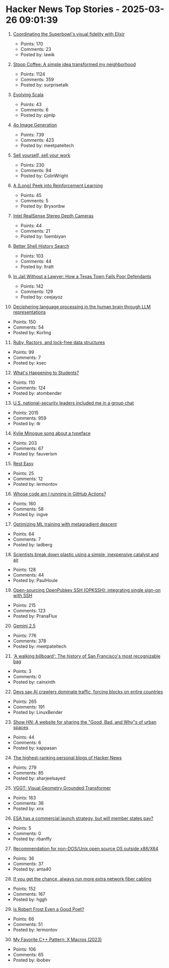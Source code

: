 # Hacker News Top Stories - 2025-03-26 09:01:39

1. [Coordinating the Superbowl's visual fidelity with Elixir](https://elixir-lang.org/blog/2025/03/25/cyanview-elixir-case/)
   - Points: 170
   - Comments: 23
   - Posted by: lawik

2. [Stoop Coffee: A simple idea transformed my neighborhood](https://supernuclear.substack.com/p/stoop-coffee-how-a-simple-idea-transformed)
   - Points: 1124
   - Comments: 359
   - Posted by: surprisetalk

3. [Evolving Scala](https://www.scala-lang.org/blog/2025/03/24/evolving-scala.html)
   - Points: 43
   - Comments: 6
   - Posted by: pjmlp

4. [4o Image Generation](https://openai.com/index/introducing-4o-image-generation/)
   - Points: 739
   - Comments: 423
   - Posted by: meetpateltech

5. [Sell yourself, sell your work](https://www.solipsys.co.uk/new/SellYourselfSellYourWork.html?yc25hn)
   - Points: 230
   - Comments: 94
   - Posted by: ColinWright

6. [A (Long) Peek into Reinforcement Learning](https://lilianweng.github.io/posts/2018-02-19-rl-overview/)
   - Points: 45
   - Comments: 5
   - Posted by: Brysonbw

7. [Intel RealSense Stereo Depth Cameras](https://www.intelrealsense.com)
   - Points: 44
   - Comments: 21
   - Posted by: 1sembiyan

8. [Better Shell History Search](https://tratt.net/laurie/blog/2025/better_shell_history_search.html)
   - Points: 103
   - Comments: 44
   - Posted by: ltratt

9. [In Jail Without a Lawyer: How a Texas Town Fails Poor Defendants](https://www.nytimes.com/2025/03/25/us/maverick-county-texas-court-system.html)
   - Points: 142
   - Comments: 129
   - Posted by: ceejayoz

10. [Deciphering language processing in the human brain through LLM representations](https://research.google/blog/deciphering-language-processing-in-the-human-brain-through-llm-representations/)
   - Points: 150
   - Comments: 54
   - Posted by: Korling

11. [Ruby, Ractors, and lock-free data structures](https://iliabylich.github.io/ruby-ractors-and-lock-free-data-structures/)
   - Points: 99
   - Comments: 7
   - Posted by: ksec

12. [What's Happening to Students?](https://www.honest-broker.com/p/whats-happening-to-students)
   - Points: 110
   - Comments: 124
   - Posted by: atombender

13. [U.S. national-security leaders included me in a group chat](https://www.theatlantic.com/politics/archive/2025/03/trump-administration-accidentally-texted-me-its-war-plans/682151/)
   - Points: 2015
   - Comments: 959
   - Posted by: _tk_

14. [Kylie Minogue song about a typeface](https://abcdinamo.com/news/german-bold-italic)
   - Points: 203
   - Comments: 67
   - Posted by: fauverism

15. [Rest Easy](https://www.commentary.org/articles/joseph-epstein/rest-work-purpose/)
   - Points: 25
   - Comments: 12
   - Posted by: lermontov

16. [Whose code am I running in GitHub Actions?](https://alexwlchan.net/2025/github-actions-audit/)
   - Points: 160
   - Comments: 58
   - Posted by: ingve

17. [Optimizing ML training with metagradient descent](https://arxiv.org/abs/2503.13751)
   - Points: 64
   - Comments: 7
   - Posted by: ladberg

18. [Scientists break down plastic using a simple, inexpensive catalyst and air](https://phys.org/news/2025-03-scientists-plastic-simple-inexpensive-catalyst.html)
   - Points: 128
   - Comments: 44
   - Posted by: PaulHoule

19. [Open-sourcing OpenPubkey SSH (OPKSSH): integrating single sign-on with SSH](https://blog.cloudflare.com/open-sourcing-openpubkey-ssh-opkssh-integrating-single-sign-on-with-ssh/)
   - Points: 215
   - Comments: 123
   - Posted by: PranaFlux

20. [Gemini 2.5](https://blog.google/technology/google-deepmind/gemini-model-thinking-updates-march-2025/)
   - Points: 776
   - Comments: 378
   - Posted by: meetpateltech

21. ['A walking billboard': The history of San Francisco's most recognizable bag](https://www.sfgate.com/sf-culture/article/history-san-franciscos-most-recognizable-bag-20228921.php)
   - Points: 3
   - Comments: 0
   - Posted by: cainxinth

22. [Devs say AI crawlers dominate traffic, forcing blocks on entire countries](https://arstechnica.com/ai/2025/03/devs-say-ai-crawlers-dominate-traffic-forcing-blocks-on-entire-countries/)
   - Points: 265
   - Comments: 191
   - Posted by: LinuxBender

23. [Show HN: A website for sharing the "Good, Bad, and Why"s of urban spaces](https://dedede.de/en)
   - Points: 44
   - Comments: 6
   - Posted by: kappasan

24. [The highest-ranking personal blogs of Hacker News](https://refactoringenglish.com/tools/hn-popularity/)
   - Points: 279
   - Comments: 85
   - Posted by: sharjeelsayed

25. [VGGT: Visual Geometry Grounded Transformer](https://github.com/facebookresearch/vggt)
   - Points: 163
   - Comments: 38
   - Posted by: xnx

26. [ESA has a commercial launch strategy, but will member states pay?](https://arstechnica.com/space/2025/03/esa-finally-has-a-commercial-launch-strategy-but-will-member-states-pay/)
   - Points: 5
   - Comments: 0
   - Posted by: rbanffy

27. [Recommendation for non-DOS/Unix open source OS outside x86/X64](undefined)
   - Points: 36
   - Comments: 37
   - Posted by: anta40

28. [If you get the chance, always run more extra network fiber cabling](https://utcc.utoronto.ca/~cks/space/blog/sysadmin/RunMoreExtraNetworkFiber)
   - Points: 152
   - Comments: 167
   - Posted by: hggh

29. [Is Robert Frost Even a Good Poet?](https://www.theparisreview.org/blog/2025/03/17/is-robert-frost-even-a-good-poet/)
   - Points: 66
   - Comments: 51
   - Posted by: lermontov

30. [My Favorite C++ Pattern: X Macros (2023)](https://danilafe.com/blog/chapel_x_macros/)
   - Points: 106
   - Comments: 65
   - Posted by: ibobev

